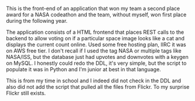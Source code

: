 This is the front-end of an application that won my team a second place award for a NASA codeathon and the team, without myself, won first place during the following year. 

The application consists of a HTML frontend that places REST calls to the backend to allow voting on if a particular space image looks like a cat and displays the current count online. Used some free hosting plan, IIRC it was on AWS free tier. I don't recall if I used the tag NASA or multiple tags like NASA/ISS, but the database just had upvotes and downvotes with a keygen on MySQL. I honestly could redo the DDL, it's very simple, but the script to populate it was in Python and I'm junior at best in that language. 

This is from my time in school and I indeed did not check in the DDL and also did not add the script that pulled all the files from Flickr. To my surprise Flickr still exists. 
